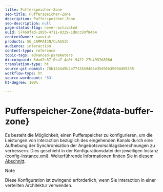 ```yaml
---
title: Pufferspeicher-Zone
seo-title: Pufferspeicher-Zone
description: Pufferspeicher-Zone
seo-description: null
page-status-flag: never-activated
uuid: 57469fad-195b-4711-8329-1d8cc80f84b4
contentOwner: sauviat
products: SG_CAMPAIGN/CLASSIC
audience: interaction
content-type: reference
topic-tags: advanced-parameters
discoiquuid: 6dad2c67-0ca7-4a0f-9422-27b4937d806d
translation-type: ht
source-git-commit: 70b143445b2e77128b9404e35d96b39694d55335
workflow-type: ht
source-wordcount: '63'
ht-degree: 100%

---
```



# Pufferspeicher-Zone{#data-buffer-zone}

Es besteht die Möglichkeit, einen Pufferspeicher zu konfigurieren, um die Leistungen von Interaction bezüglich des eingehenden Kanals durch eine Aufhebung der Synchronisation der Angebotsvorschlagsberechnungen zu verbessern. Dies geschieht in der Konfigurationsdatei der jeweiligen Instanz (config-Instance.xml). Weiterführende Informationen finden Sie in [diesem Abschnitt](../../installation/using/interaction---data-buffer.md).

>[!NOTE]
>
>Diese Konfiguration ist zwingend erforderlich, wenn Sie Interaction in einer verteilten Architektur verwenden.

